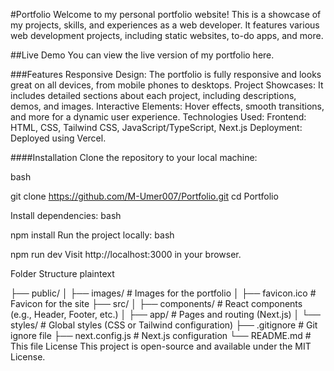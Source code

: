 #Portfolio
Welcome to my personal portfolio website! This is a showcase of my projects, skills, and experiences as a web developer. It features various web development projects, including static websites, to-do apps, and more.

##Live Demo
You can view the live version of my portfolio here.

###Features
Responsive Design: The portfolio is fully responsive and looks great on all devices, from mobile phones to desktops.
Project Showcases: It includes detailed sections about each project, including descriptions, demos, and images.
Interactive Elements: Hover effects, smooth transitions, and more for a dynamic user experience.
Technologies Used:
Frontend: HTML, CSS, Tailwind CSS, JavaScript/TypeScript, Next.js
Deployment: Deployed using Vercel.

####Installation
Clone the repository to your local machine:

bash

git clone https://github.com/M-Umer007/Portfolio.git
cd Portfolio


Install dependencies:
bash

npm install
Run the project locally:
bash

npm run dev
Visit http://localhost:3000 in your browser.

Folder Structure
plaintext

├── public/
│   ├── images/          # Images for the portfolio
│   ├── favicon.ico      # Favicon for the site
├── src/
│   ├── components/      # React components (e.g., Header, Footer, etc.)
│   ├── app/             # Pages and routing (Next.js)
│   └── styles/          # Global styles (CSS or Tailwind configuration)
├── .gitignore           # Git ignore file
├── next.config.js       # Next.js configuration
└── README.md            # This file
License
This project is open-source and available under the MIT License.
